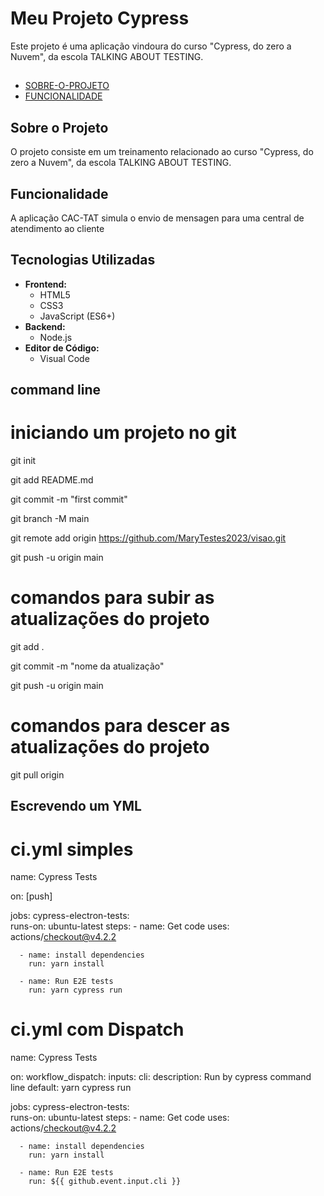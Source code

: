 # Meu Projeto Cypress
Este projeto é uma aplicação vindoura do curso "Cypress, do zero a Nuvem", da escola TALKING ABOUT TESTING.

## 
- [SOBRE-O-PROJETO](#Sobre-o-projeto)
- [FUNCIONALIDADE](Funcionalidade)

 ## Sobre o Projeto
   O projeto consiste em um treinamento relacionado ao curso "Cypress, do zero a Nuvem", da escola TALKING ABOUT TESTING.

 ## Funcionalidade
  A aplicação CAC-TAT simula o envio de mensagen para uma central de atendimento ao cliente

  ## Tecnologias Utilizadas

-   **Frontend:**
    -   HTML5
    -   CSS3
    -   JavaScript (ES6+)
-   **Backend:**
    -   Node.js
-   **Editor de Código:**
    -   Visual Code

 ## command line

 # iniciando um projeto no git

git init

git add README.md

git commit -m "first commit"

git branch -M main

git remote add origin https://github.com/MaryTestes2023/visao.git

git push -u origin main

# comandos para subir as atualizações do projeto

git add .

git commit -m "nome da atualização"

git push -u origin main

# comandos para descer as atualizações do projeto

git pull origin

## Escrevendo um YML

# ci.yml simples
name: Cypress Tests

on: [push]

jobs:
  cypress-electron-tests:  
    runs-on: ubuntu-latest
    steps:
      - name: Get code
        uses: actions/checkout@v4.2.2

      - name: install dependencies
        run: yarn install

      - name: Run E2E tests
        run: yarn cypress run

# ci.yml com Dispatch

name: Cypress Tests

on:
  workflow_dispatch:
    inputs:
      cli:
        description: Run by cypress command line
        default: yarn cypress run

jobs:
  cypress-electron-tests:  
    runs-on: ubuntu-latest
    steps:
      - name: Get code
        uses: actions/checkout@v4.2.2

      - name: install dependencies
        run: yarn install

      - name: Run E2E tests
        run: ${{ github.event.input.cli }}